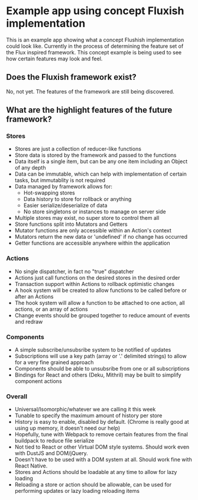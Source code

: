 # Example app using concept Fluxish implementation

This is an example app showing what a concept Flushish implementation could look like. Currently in the process of determining the feature set of the Flux inspired framework. This concept example is being used to see how certain features may look and feel.

## Does the Fluxish framework exist?

No, not yet. The features of the framework are still being discovered.

## What are the highlight features of the future framework?

### Stores
* Stores are just a collection of reducer-like functions
* Store data is stored by the framework and passed to the functions
* Data itself is a single item, but can be any one item including an Object of any depth
* Data can be immutable, which can help with implementation of certain tasks, but immutablity is not required
* Data managed by framework allows for:
  - Hot-swapping stores
  - Data history to store for rollback or anything
  - Easier serialize/deserialize of data
  - No store singletons or instances to manage on server side
* Multiple stores may exist, no super store to control them all
* Store functions split into Mutators and Getters
* Mutator functions are only accessible within an Action's context
* Mutators return the new data or 'undefined' if no change has occurred
* Getter functions are accessible anywhere within the application

### Actions
* No single dispatcher, in fact no "true" dispatcher
* Actions just call functions on the desired stores in the desired order
* Transaction support within Actions to rollback optimistic changes
* A hook system will be created to allow functions to be called before or after an Actions
* The hook system will allow a function to be attached to one action, all actions, or an array of actions
* Change events should be grouped together to reduce amount of events and redraw

### Components
* A simple subscribe/unsubsribe system to be notified of updates
* Subscriptions will use a key path (array or '.' delimited strings) to allow for a very fine grained approach
* Components should be able to unsubsribe from one or all subscriptions
* Bindings for React and others (Deku, Mithril) may be built to simplify component actions

### Overall
* Universal/Isomorphic/whatever we are calling it this week
* Tunable to specify the maximum amount of history per store
* History is easy to enable, disabled by default. (Chrome is really good at using up memory, it doesn't need our help)
* Hopefully, tune with Webpack to remove certain features from the final buildpack to reduce file serialize
* Not tied to React or other Virtual DOM style systems. Should work even with DustJS and DOM/jQuery.
* Doesn't have to be used with a DOM system at all. Should work fine with React Native.
* Stores and Actions should be loadable at any time to allow for lazy loading
* Reloading a store or action should be allowable, can be used for performing updates or lazy loading reloading items
